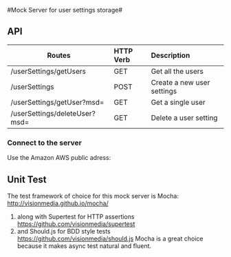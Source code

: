 #Mock Server for user settings storage#


## API ##

| Routes                        | HTTP Verb     | Description                |
| ------------------------------|:--------------|:---------------------------|
| /userSettings/getUsers        | GET           | Get all the users          |
| /userSettings                 | POST          | Create a new user settings |
| /userSettings/getUser?msd=    | GET           | Get a single user          |
| /userSettings/deleteUser?msd= | GET           | Delete a user setting      |

### Connect to the server ###
Use the Amazon AWS public adress: 

Unit Test
-------------
The test framework of choice for this mock server is Mocha:
http://visionmedia.github.io/mocha/
 1. along with Supertest for HTTP assertions https://github.com/visionmedia/supertest
 2. and Should.js for BDD style tests https://github.com/visionmedia/should.js
Mocha is a great choice because it makes async test natural and fluent.